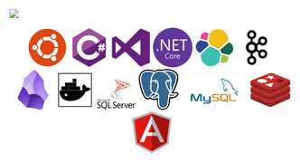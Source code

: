 ![](https://komarev.com/ghpvc/?username=MustafaSamedYeyin&color=blueviolet)
<div align="center">
  <img src="https://raw.githubusercontent.com/MustafaSamedYeyin/MustafaSamedYeyin/a1f83044e260e725fbc7972552b970de384e006f/ubuntu-plain.svg" width="70" title="ubuntu">
  <img src="https://raw.githubusercontent.com/MustafaSamedYeyin/MustafaSamedYeyin/464f1a2586078d8c9ceb69f53ae27f7ed540b0e8/csharp-original.svg" width="70" title="c-sharp">
  <img src="https://raw.githubusercontent.com/MustafaSamedYeyin/MustafaSamedYeyin/b20e028562f69d6dbc12f4781c424022eb71be24/visualstudio-plain.svg" width="70" title="visual studio">
  <img src="https://raw.githubusercontent.com/MustafaSamedYeyin/MustafaSamedYeyin/b20e028562f69d6dbc12f4781c424022eb71be24/dotnetcore-original.svg" width="70" title="dotnet">
  <img src="https://raw.githubusercontent.com/MustafaSamedYeyin/MustafaSamedYeyin/5131eab7906f3077dee3e4f4161ac3983a5a8941/elasticsearch.svg" width="70" title="ELK">
  <img src="https://raw.githubusercontent.com/MustafaSamedYeyin/MustafaSamedYeyin/5131eab7906f3077dee3e4f4161ac3983a5a8941/kafka.svg" width="70" title="Kafka">  
  <img src="https://raw.githubusercontent.com/MustafaSamedYeyin/MustafaSamedYeyin/refs/heads/main/2023_Obsidian_logo.svg.png" width="70" title="Obsidian">   
  <img src="https://raw.githubusercontent.com/MustafaSamedYeyin/MustafaSamedYeyin/a9b0b7a36a803ab949c1f22810cb65b6228bfbc4/docker.svg" width="70" title="Docker">  
  <img src="https://raw.githubusercontent.com/MustafaSamedYeyin/MustafaSamedYeyin/f42cd1a3b424fff4304d86a0707409bc03c889d4/MsSQL.svg" width="70" title="MsSQL">   
  <img src="https://raw.githubusercontent.com/MustafaSamedYeyin/MustafaSamedYeyin/f42cd1a3b424fff4304d86a0707409bc03c889d4/Postgresql.svg" width="70" title="PostgreSQL">  
  <img src="https://raw.githubusercontent.com/MustafaSamedYeyin/MustafaSamedYeyin/b9423ba8abc8e409571e03f4fcf1ab4585548524/mysql%20.svg" width="120" title="MySQL">  
  <img src="https://raw.githubusercontent.com/MustafaSamedYeyin/MustafaSamedYeyin/f1759e06b1416cfb156dd3a59a4ac40fa5f8ce3f/redis-logo.svg" width="70" title="Redis"> 

  
  <img src="https://raw.githubusercontent.com/MustafaSamedYeyin/MustafaSamedYeyin/23ab02f68de7ec0ecb18504aa88fb0af87fb0036/angular-icon.svg" width="70" title="Angular">   
  </div>
</div>



